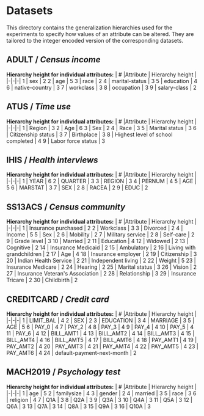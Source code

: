 # Datasets
This directory contains the generalization hierarchies used for the experiments to specify how values of an attribute can be altered. They are tailored to the integer encoded version of the corresponding datasets. 

## ADULT / *Census income*

**Hierarchy height for individual attributes:**
| # |Attribute | Hierarchy height  |
|-|-|-|
1 | sex | 2
2 | age | 5
3 | race | 2
4 | marital-status | 3
5 | education | 4
6 | native-country | 3
7 | workclass | 3
8 | occupation | 3
9 | salary-class | 2

## ATUS / *Time use*

**Hierarchy height for individual attributes:**
| # |Attribute | Hierarchy height  |
|-|-|-|
1 | Region | 3
2 | Age | 6
3 | Sex | 2
4 | Race | 3
5 | Marital status | 3
6 | Citizenship status | 3
7 | Birthplace | 3
8 | Highest level of school completed | 4
9 | Labor force status | 3

## IHIS / *Health interviews*

**Hierarchy height for individual attributes:**
| # |Attribute | Hierarchy height  |
|-|-|-|
1 | YEAR | 6
2 | QUARTER | 3
3 | REGION | 3
4 | PERNUM | 4
5 | AGE | 5
6 | MARSTAT | 3
7 | SEX | 2
8 | RACEA | 2
9 | EDUC | 2

## SS13ACS / *Census community*

**Hierarchy height for individual attributes:**
| # |Attribute | Hierarchy height  |
|-|-|-|
1 | Insurance purchased | 2
2 | Workclass | 3
3 | Divorced | 2
4 | Income | 5
5 | Sex | 2
6 | Mobility | 2
7 | Military service | 2
8 | Self-care | 2
9 | Grade level | 3
10 | Married | 2
11 | Education | 4
12 | Widowed | 2
13 | Cognitive | 2
14 | Insurance Medicaid | 2
15 | Ambulatory | 2
16 | Living with grandchildren | 2
17 | Age | 4
18 | Insurance employer | 2
19 | Citizenship | 3
20 | Indian Health Service | 2
21 | Independent living | 2
22 | Weight | 5
23 | Insurance Medicare | 2
24 | Hearing | 2
25 | Marital status | 3
26 | Vision | 2
27 | Insurance Veteran's Association | 2
28 | Relationship | 3
29 | Insurance Tricare | 2
30 | Childbirth | 2

## CREDITCARD / *Credit card*

**Hierarchy height for individual attributes:**
| # |Attribute | Hierarchy height  |
|-|-|-|
1 | LIMIT_BAL | 4
2 | SEX | 2
3 | EDUCATION | 3
4 | MARRIAGE | 3
5 | AGE | 5
6 | PAY_0 | 4
7 | PAY_2 | 4
8 | PAY_3 | 4
9 | PAY_4 | 4
10 | PAY_5 | 4
11 | PAY_6 | 4
12 | BILL_AMT1 | 4
13 | BILL_AMT2 | 4
14 | BILL_AMT3 | 4
15 | BILL_AMT4 | 4
16 | BILL_AMT5 | 4
17 | BILL_AMT6 | 4
18 | PAY_AMT1 | 4
19 | PAY_AMT2 | 4
20 | PAY_AMT3 | 4
21 | PAY_AMT4 | 4
22 | PAY_AMT5 | 4
23 | PAY_AMT6 | 4
24 | default-payment-next-month | 2

## MACH2019 / *Psychology test* 

**Hierarchy height for individual attributes:**
| # |Attribute | Hierarchy height  |
|-|-|-|
1 | age | 5
2 | familysize | 4
3 | gender | 2
4 | married | 3
5 | race | 3
6 | religion | 4
7 | Q1A | 3
8 | Q2A | 3
9 | Q3A | 3
10 | Q4A | 3
11 | Q5A | 3
12 | Q6A | 3
13 | Q7A | 3
14 | Q8A | 3
15 | Q9A | 3
16 | Q10A | 3